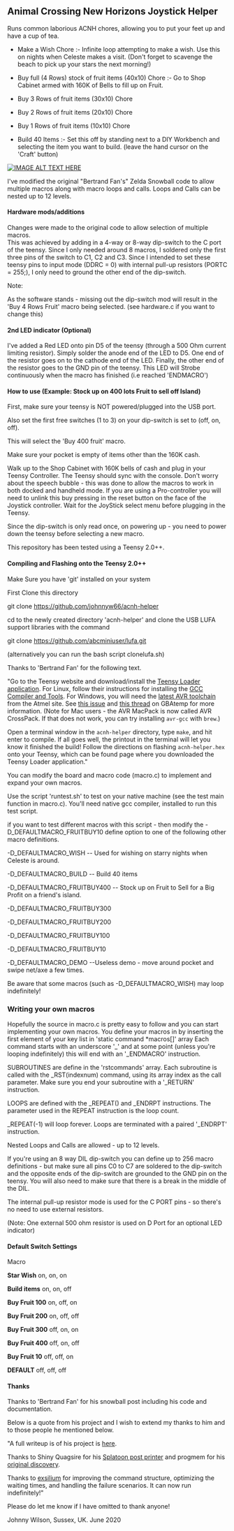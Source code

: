 ## Animal Crossing New Horizons Joystick Helper

Runs common laborious ACNH chores, allowing you to put your feet up and have a cup of tea.

* Make a Wish Chore :- Infinite loop attempting to make a wish. Use this on nights when Celeste makes a visit.
 (Don't forget to scavenge the beach to pick up your stars the next morning!)

* Buy full (4 Rows) stock of fruit items (40x10) Chore :- Go to Shop Cabinet armed with 160K of Bells to fill up on Fruit.

* Buy 3 Rows of fruit items (30x10) Chore

* Buy 2 Rows of fruit items (20x10) Chore

* Buy 1 Rows of fruit items (10x10) Chore

* Build 40 Items :- Set this off by standing next to a DIY Workbench and selecting the item you want to build.
                    (leave the hand cursor on the 'Craft' button)


[![IMAGE ALT TEXT HERE](https://i9.ytimg.com/vi/GiRmx8cQK34/mq1.jpg?sqp=CIi9__YF&rs=AOn4CLCNbqYE3cQHBxSEN4Rkh863Wl7tvA)](https://youtu.be/GiRmx8cQK34)


I've modified the original "Bertrand Fan's" Zelda Snowball code to allow multiple macros along with macro loops and calls. Loops and Calls can be nested up to 12 levels.

#### Hardware mods/additions

Changes were made to the original code to allow selection of multiple macros.  
This was achieved by adding in a 4-way or 8-way dip-switch to the C port of the teensy.
Since I only needed around 8 macros, I soldered only the first three pins of the switch
to C1, C2 and C3. Since I intended to set these teensy pins to input mode (DDRC = 0)
with internal pull-up resistors (PORTC = 255;), I only need to ground the other
end of the dip-switch.

Note:

As the software stands - missing out the dip-switch mod will result in the 'Buy 4 Rows Fruit'
macro being selected. (see hardware.c if you want to change this)



#### 2nd LED indicator (Optional)
I've added a Red LED onto pin D5 of the teensy (through a 500 Ohm current limiting resistor).
Simply solder the anode end of the LED to D5. One end of the resistor goes on to the cathode end
of the LED. Finally, the other end of the resistor goes to the GND pin of the teensy.
This LED will Strobe continuously when the macro has finished (i.e reached 'ENDMACRO')


#### How to use (Example: Stock up on 400 lots Fruit to sell off Island)

First, make sure your teensy is NOT powered/plugged into the USB port.

Also set the first free switches (1 to 3) on your dip-switch is set to (off, on, off).

This will select the 'Buy 400 fruit' macro.

Make sure your pocket is empty  of items other than the 160K cash.

Walk up to the Shop Cabinet with 160K bells of cash and plug in your Teensy Controller.  The Teensy should sync with the console.
Don't worry about the speech bubble - this was done to allow the macros to work in both docked and handheld mode.
If you are using a Pro-controller you will need to unlink this buy pressing in the reset button on the face of the
Joystick controller. Wait for the JoyStick select menu before plugging in the Teensy.

Since the dip-switch is only read once, on powering up - you need to power down the teensy before selecting a new macro.


This repository has been tested using a Teensy 2.0++.

#### Compiling and Flashing onto the Teensy 2.0++
Make Sure you have 'git' installed on your system

First Clone this directory

git clone https://github.com/johnnyw66/acnh-helper


cd to the newly created directory 'acnh-helper' and clone the USB LUFA support libraries with the command

git clone https://github.com/abcminiuser/lufa.git


(alternatively you can run the bash script clonelufa.sh)

Thanks to 'Bertrand Fan' for the following text.

"Go to the Teensy website and download/install the [Teensy Loader application](https://www.pjrc.com/teensy/loader.html). For Linux, follow their instructions for installing the [GCC Compiler and Tools](https://www.pjrc.com/teensy/gcc.html). For Windows, you will need the [latest AVR toolchain](http://www.atmel.com/tools/atmelavrtoolchainforwindows.aspx) from the Atmel site. See [this issue](https://github.com/LightningStalker/Splatmeme-Printer/issues/10) and [this thread](http://gbatemp.net/threads/how-to-use-shinyquagsires-splatoon-2-post-printer.479497/) on GBAtemp for more information. (Note for Mac users - the AVR MacPack is now called AVR CrossPack. If that does not work, you can try installing `avr-gcc` with `brew`.)

Open a terminal window in the `acnh-helper` directory, type `make`, and hit enter to compile. If all goes well, the printout in the terminal will let you know it finished the build! Follow the directions on flashing `acnh-helper.hex` onto your Teensy, which can be found page where you downloaded the Teensy Loader application."


You can modify the board and macro code (macro.c) to implement and expand your own macros.

Use the script 'runtest.sh' to test on your native machine (see the test main function in macro.c). You'll need native gcc compiler, installed
to run this test script.

if you want to test different macros with this script - then modify the -D_DEFAULTMACRO_FRUITBUY10 define option to one of the following
other macro definitions.

-D_DEFAULTMACRO_WISH    -- Used for wishing on starry nights when Celeste is around.

-D_DEFAULTMACRO_BUILD   -- Build 40 items

-D_DEFAULTMACRO_FRUITBUY400  -- Stock up on Fruit to Sell for a Big Profit on a friend's island.

-D_DEFAULTMACRO_FRUITBUY300

-D_DEFAULTMACRO_FRUITBUY200

-D_DEFAULTMACRO_FRUITBUY100

-D_DEFAULTMACRO_FRUITBUY10

-D_DEFAULTMACRO_DEMO --Useless demo - move around pocket and swipe net/axe a few times.

Be aware that some macros (such as -D_DEFAULTMACRO_WISH) may loop indefinitely!

### Writing your own macros

Hopefully the source in macro.c is pretty easy to follow and you can start implementing your own macros.
You define your macros in by inserting the first element of your key list in 'static command *macros[]' array
Each command starts with an underscore '_' and at some point (unless you're looping indefinitely) this will
end with an '_ENDMACRO' instruction.

SUBROUTINES are define in the 'rstcommands' array. Each subroutine is called with the _RST(indexnum) command, using
its array index as the call parameter. Make sure you end your subroutine with a '_RETURN' instruction.

LOOPS are defined with the _REPEAT() and _ENDRPT instructions. The parameter used in the REPEAT instruction is the loop count.

_REPEAT(-1) will loop forever. Loops are terminated with a paired '_ENDRPT' instruction.

Nested Loops and Calls are allowed - up to 12 levels.


If you're using an 8 way DIL dip-switch you can define up to 256 macro definitions - but make sure all pins C0 to C7 are soldered
to the dip-switch and the opposite ends of the dip-switch are grounded to the GND pin on the teensy. You will also need to make
sure that there is a break in the middle of the DIL.


The internal pull-up resistor mode is used for the C PORT pins - so there's no need to use external resistors.

(Note: One external 500 ohm resistor is used on D Port for an optional LED indicator)

#### Default Switch Settings

Macro 

**Star Wish**     on, on, on

**Build items**   on, on, off

**Buy Fruit 100** on, off, on

**Buy Fruit 200** on, off, off

**Buy Fruit 300** off, on, on

**Buy Fruit 400** off, on, off

**Buy Fruit 10**  off, off, on

**DEFAULT**       off, off, off




#### Thanks

Thanks to 'Bertrand Fan' for his snowball post including his code and documentation.

Below is a quote from his project and I wish to extend my thanks to him and to those people he mentioned below.

"A full writeup is of his project is [here](https://medium.com/@bertrandom/automating-zelda-3b37127e24c8).

Thanks to Shiny Quagsire for his [Splatoon post printer](https://github.com/shinyquagsire23/Switch-Fightstick) and progmem for his [original discovery](https://github.com/progmem/Switch-Fightstick).

Thanks to [exsilium](https://github.com/bertrandom/snowball-thrower/pull/1) for improving the command structure, optimizing the waiting times, and handling the failure scenarios. It can now run indefinitely!"

Please do let me know if I have omitted to thank anyone!


Johnny Wilson, Sussex, UK. June 2020
